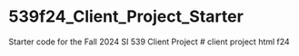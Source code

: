 # 539f24_Client_Project_Starter
Starter code for the Fall 2024 SI 539 Client Project
#   c l i e n t   p r o j e c t   h t m l   f 2 4  
 